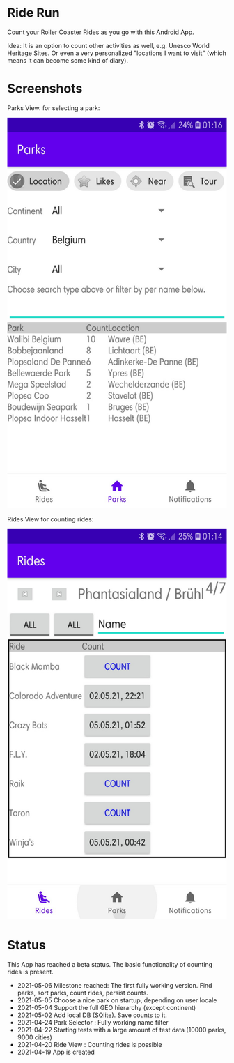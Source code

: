 # Ride Run

Count your Roller Coaster Rides as you go with this Android App.

Idea: It is an option to count other activities as well, e.g. Unesco
World Heritage Sites. Or even a very personalized "locations I want to
visit" (which means it can become some kind of diary).

# Screenshots
Parks View. for selecting a park:

![ParksView_20210506_Ride Run.jpg](docs/screenshots/ParksView_20210506_Ride%20Run%2050.jpg)

Rides View for counting rides:

![RidesView_20210506_Ride Run.jpg](docs/screenshots/RidesView_20210506_Ride%20Run%2050.jpg)
# Status
This App has reached a beta status. The basic functionality of counting rides is present.

- 2021-05-06 Milestone reached: The first fully working version. Find parks, sort parks, count rides, persist counts.
- 2021-05-05 Choose a nice park on startup, depending on user locale
- 2021-05-04 Support the full GEO hierarchy (except continent)
- 2021-05-02 Add local DB (SQlite). Save counts to it.
- 2021-04-24 Park Selector : Fully working name filter
- 2021-04-22 Starting tests with a large amount of test data (10000 parks, 9000 cities)
- 2021-04-20 Ride View : Counting rides is possible
- 2021-04-19 App is created
